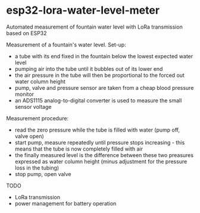 # esp32-lora-water-level-meter
Automated measurement of fountain water level with LoRa transmission based on ESP32

Measurement of a fountain's water level. Set-up:
* a tube with its end fixed in the fountain below the lowest expected water level
* pumping air into the tube until it bubbles out of its lower end
* the air pressure in the tube will then be proportional to the forced out water column height
* pump, valve and pressure sensor are taken from a cheap blood pressure monitor
* an ADS1115 analog-to-digital converter is used to measure the small sensor voltage

Measurement procedure:
* read the zero pressure while the tube is filled with water (pump off, valve open)
* start pump, measure repeatedly until pressure stops increasing - this means that the tube is now completely filled with air
* the finally measured level is the difference between these two preasures expressed as water column height (minus adjustment for the pressure loss in the tubing)
* stop pump, open valve

TODO
* LoRa transmission
* power management for battery operation
